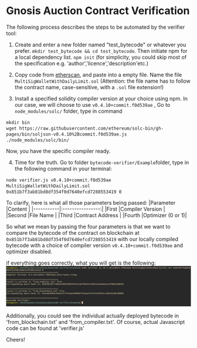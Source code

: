 # Gnosis Auction Contract Verification

The following process describes the steps to be automated by the verifier tool:

1. Create and enter a new folder named "test_bytecode" or whatever you prefer. `mkdir test_bytecode && cd test_bytecode`. 
Then initiate npm for a local dependency list. `npm init` (for simplicity, you could skip most of the specification e.g. 'author','licence','description'etc.)

2. Copy code from [etherscan](https://etherscan.io/address/0x851b7f3ab81bd8df354f0d7640efcd7288553419#code "Gnosis Auction contract code"), and paste into a empty file. Name the file `MultiSigWalletWithDailyLimit.sol` (Attention: the file name has to follow the contract name, case-sensitive, with a `.sol` file extension!)

3. Install a specified solidity compiler version at your choice using npm. In our case, we will choose to use `v0.4.10+commit.f0d539ae` , 
Go to `node_modules/solc/` folder, type in command 

```shell
mkdir bin
wget https://raw.githubusercontent.com/ethereum/solc-bin/gh-pages/bin/soljson-v0.4.10%2Bcommit.f0d539ae.js ./node_modules/solc/bin/
```

Now, you have the specific compiler ready.

4. Time for the truth. Go to folder `bytecode-verifier/Example`folder, type in the following command in your terminal:

```shell
node verifier.js v0.4.10+commit.f0d539ae MultiSigWalletWithDailyLimit.sol 0x851b7f3ab81bd8df354f0d7640efcd7288553419 0
```

To clarify, here is what all those parameters being passed:
|Parameter  |Content           |
|-----------|:----------------:|
|First      |Compiler Version  |  
|Second     |File Name         |
|Third      |Contract Address  |
|Fourth     |Optimizer (0 or 1)|

So what we mean by passing the four parameters is that we want to compare the bytecode of the contract on blockchain at `0x851b7f3ab81bd8df354f0d7640efcd7288553419` with our locally compiled bytecode with a choice of compiler version `v0.4.10+commit.f0d539ae` and optimizer disabled. 

if everything goes correctly, what you will get is the following:
![bytecode verified](../assets/correct_result.png)

Additionally, you could see the individual actually deployed bytecode in 'from_blockchain.txt' and 'from_compiler.txt'. Of course, actual Javascript code can be found at 'verifier.js'

Cheers!